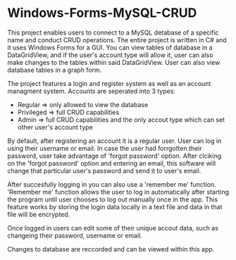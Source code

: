# Windows-Forms-MySQL-CRUD

This project enables users to connect to a MySQL detabase of a specific name and conduct CRUD operations. The entire project is written in C# and it uses Windows Forms for a GUI. You can view tables of database in a DataGridView, and if the user's account type will allow it, user can also make changes to the tables within said DataGridView. User can also view database tables in a graph form. 

The project features a login and register system as well as an account managment system. Accounts are seperated into 3 types:
 - Regular => only allowed to view the database
 - Privileged => full CRUD capabilities
 - Admin => full CRUD capabilities and the only accout type which can set other user's account type
 
By default, after registering an account it is a regular user. User can log in using their username or email. In case the user had forrgotten their password, user take advantage of 'forgot password' option. After clciking on the 'forgot password' option and entering an email, this software will change that particular user's password and send it to user's email. 
 
After succesfully logging in you can also use a 'remember me' function. 'Remember me' function allows the user to log in automatically after starting the program until user chooses to log out manually once in the app. This feature works by storing the login data locally in a text file and data in that file will be encrypted.  
 
Once logged in users can edit some of their unique accout data, such as changeing their password, username or email. 

Changes to database are reccorded and can be viewed within this app.
